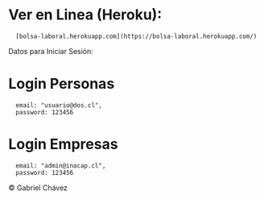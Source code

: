# Ver en Linea (Heroku):
      [bolsa-laboral.herokuapp.com](https://bolsa-laboral.herokuapp.com/)

Datos para Iniciar Sesión:

# Login Personas

      email: "usuario@dos.cl",
      password: 123456

# Login Empresas
      email: "admin@inacap.cl",
      password: 123456


© Gabriel Chávez
